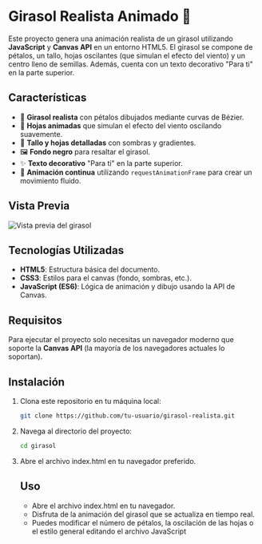 # Girasol Realista Animado 🌻

Este proyecto genera una animación realista de un girasol utilizando **JavaScript** y **Canvas API** en un entorno HTML5. El girasol se compone de pétalos, un tallo, hojas oscilantes (que simulan el efecto del viento) y un centro lleno de semillas. Además, cuenta con un texto decorativo "Para ti" en la parte superior.

## Características

- 🌻 **Girasol realista** con pétalos dibujados mediante curvas de Bézier.
- 🍃 **Hojas animadas** que simulan el efecto del viento oscilando suavemente.
- 🌿 **Tallo y hojas detalladas** con sombras y gradientes.
- 🖼️ **Fondo negro** para resaltar el girasol.
- ✨ **Texto decorativo** "Para ti" en la parte superior.
- 🎨 **Animación continua** utilizando `requestAnimationFrame` para crear un movimiento fluido.

## Vista Previa

![Vista previa del girasol](ruta-a-la-imagen-del-girasol.png)

## Tecnologías Utilizadas

- **HTML5**: Estructura básica del documento.
- **CSS3**: Estilos para el canvas (fondo, sombras, etc.).
- **JavaScript (ES6)**: Lógica de animación y dibujo usando la API de Canvas.

## Requisitos

Para ejecutar el proyecto solo necesitas un navegador moderno que soporte la **Canvas API** (la mayoría de los navegadores actuales lo soportan).

## Instalación

1. Clona este repositorio en tu máquina local:

   ```bash
   git clone https://github.com/tu-usuario/girasol-realista.git
   ```
2. Navega al directorio del proyecto:
   ```bash
   cd girasol
   ```
3. Abre el archivo index.html en tu navegador preferido.
   ## Uso
    - Abre el archivo index.html en tu navegador.
    - Disfruta de la animación del girasol que se actualiza en tiempo real.
    - Puedes modificar el número de pétalos, la oscilación de las hojas o el estilo general editando el archivo JavaScript
